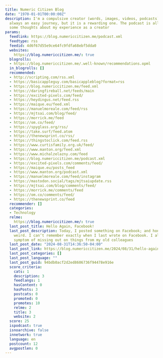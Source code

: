 ```yaml
---
title: Numeric Citizen Blog
date: "1970-01-01T00:00:00Z"
description: I'm a compulsive creator (words, images, videos, podcasts). It's not
  always an easy journey, but it is a rewarding one. The podcast is all about sharing
  some thoughts about my experience as a creator
params:
  feedlink: https://blog.numericcitizen.me/podcast.xml
  feedtype: rss
  feedid: 4d6f67d55e9ce64fc9fdfa68ebf5dda0
  websites:
    https://blog.numericcitizen.me/: true
  blogrolls:
  - https://blog.numericcitizen.me/.well-known/recommendations.opml
  in_blogrolls: []
  recommended:
  - http://scripting.com/rss.xml
  - https://basicappleguy.com/basicappleblog?format=rss
  - https://blog.numericcitizen.me/feed.xml
  - https://daringfireball.net/feeds/main
  - https://excited-pixels.com/feed/
  - https://heydingus.net/feed.rss
  - https://maique.eu/feed.xml
  - https://manuelmoreale.com/feed/rss
  - https://mjtsai.com/blog/feed/
  - https://morrick.me/feed
  - https://om.co/feed/
  - https://spyglass.org/rss/
  - https://take.surf/feed.atom
  - https://thenewsprint.co/rss/
  - https://thingstoclick.com/feed.rss
  - https://www.curtisfamily.org.uk/feed/
  - https://www.manton.org/feed.xml
  - https://www.michalzelazny.com/feed
  - https://blog.numericcitizen.me/podcast.xml
  - https://excited-pixels.com/comments/feed/
  - https://maique.eu/posts_feed
  - https://www.manton.org/podcast.xml
  - https://manuelmoreale.com/feed/instagram
  - https://mastodon.social/tags/mjtsaiupdate.rss
  - https://mjtsai.com/blog/comments/feed/
  - https://morrick.me/comments/feed
  - https://om.co/comments/feed/
  - https://thenewsprint.co/feed
  recommender: []
  categories:
  - Technology
  relme:
    https://blog.numericcitizen.me/: true
  last_post_title: Hello Again, Facebook!
  last_post_description: Today, I posted something on Facebook; and honestly, it felt
    weird. I can’t remember exactly when I last wrote on Facebook. I also had this
    symptom of missing out on things from my old colleagues
  last_post_date: "2024-08-31T14:36:50-04:00"
  last_post_link: https://blog.numericcitizen.me/2024/08/31/hello-again-facebook.html
  last_post_categories: []
  last_post_language: ""
  last_post_guid: 94bdb0acf2d2ed8606736f94478e916e
  score_criteria:
    cats: 1
    description: 3
    feedlangs: 1
    hasContent: 0
    hasPosts: 3
    postcats: 0
    promoted: 0
    promotes: 10
    relme: 2
    title: 3
    website: 2
  score: 25
  ispodcast: true
  isnoarchive: false
  innetwork: true
  language: en
  postcount: 12
  avgpostlen: 0
---
```

